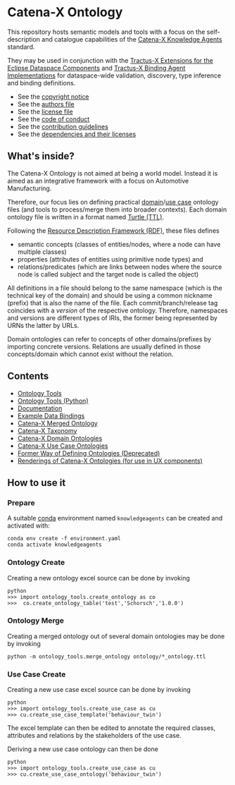 # Catena-X Ontology 

This repository hosts semantic models and tools with a focus on the self-description and catalogue capabilities of the 
[Catena-X Knowledge Agents](https://catenax-ng.github.io/product-knowledge/docs/adoption-view/CX-0084-Federated_Queries_In_Data_Spaces_v1.0.0) standard. 

They may be used in conjunction with the [Tractus-X Extensions for the Eclipse Dataspace Components](https://github.com/catenax-ng/product-agents-edc) and 
[Tractus-X Binding Agent Implementations](https://github.com/catenax-ng/product-agents) for dataspace-wide validation, discovery, type inference and binding definitions.

* See the [copyright notice](COPYRIGHT.md)
* See the [authors file](AUTHORS.md)
* See the [license file](LICENSE.md)
* See the [code of conduct](CODE_OF_CONDUCT.md)
* See the [contribution guidelines](CONTRIBUTING.md)
* See the [dependencies and their licenses](DEPENDENCIES.md)

## What's inside?

The Catena-X Ontology is not aimed at being a world model. 
Instead it is aimed as an integrative framework with a focus on Automotive Manufacturing.

Therefore, our focus lies on defining practical [domain](ontology)/[use case](ontology_use_case) ontology files (and tools to process/merge them into broader contexts).
Each domain ontology file is written in a format named [Turtle (TTL)](https://www.w3.org/TeamSubmission/turtle/).

Following the [Resource Description Framework (RDF)](https://en.wikipedia.org/wiki/Resource_Description_Framework), these files defines 
- semantic concepts (classes of entities/nodes, where a node can have multiple classes)
- properties (attributes of entities using primitive node types) and 
- relations/predicates (which are links between nodes where the source node is called subject and the target node is called the object) 

All definitions in a file should belong to the same namespace (which is the technical key of the domain) and should be using a common nickname (prefix)
that is also the name of the file. Each commit/branch/release tag coincides with a *version* of the respective ontology. Therefore, namespaces and 
versions are different types of IRIs, the former being represented by URNs the latter by URLs.

Domain ontologies can refer to concepts of other domains/prefixes by importing concrete versions.
Relations are usually defined in those concepts/domain which cannot exist without the relation.

## Contents

- [Ontology Tools](tools)
- [Ontology Tools (Python)](ontology_tools)
- [Documentation](ontology_documentation)
- [Example Data Bindings](ontology_mapping)
- [Catena-X Merged Ontology](ontology.ttl)
- [Catena-X Taxonomy](taxonomy.ttl)
- [Catena-X Domain Ontologies](ontology)
- [Catena-X Use Case Ontologies](ontology_use_case)
- [Former Way of Defining Ontologies (Deprecated)](ontology_tables)
- [Renderings of Catena-X Ontologies (for use in UX components)](vowl)

## How to use it

### Prepare

A suitable [conda](https://conda.io/) environment named `knowledgeagents` can be created
and activated with:

```
conda env create -f environment.yaml
conda activate knowledgeagents
```

### Ontology Create

Creating a new ontology excel source can be done by invoking

```
python 
>>> import ontology_tools.create_ontology as co
>>>  co.create_ontology_table('test','Schorsch','1.0.0')
```

### Ontology Merge

Creating a merged ontology out of several domain ontologies may be done by invoking

```
python -m ontology_tools.merge_ontology ontology/*_ontology.ttl 
```

### Use Case Create

Creating a new use case excel source can be done by invoking

```
python 
>>> import ontology_tools.create_use_case as cu
>>> cu.create_use_case_template('behaviour_twin')
```

The excel template can then be edited to annotate the required classes, attributes and relations by the stakeholders of the use case.

Deriving a new use case ontology can then be done 

```
python 
>>> import ontology_tools.create_use_case as cu
>>> cu.create_use_case_ontology('behaviour_twin')
```
